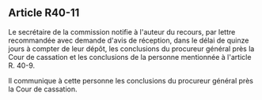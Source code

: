 Article R40-11
----
Le secrétaire de la commission notifie à l'auteur du recours, par lettre
recommandée avec demande d'avis de réception, dans le délai de quinze jours à
compter de leur dépôt, les conclusions du procureur général près la Cour de
cassation et les conclusions de la personne mentionnée à l'article R. 40-9.

Il communique à cette personne les conclusions du procureur général près la Cour
de cassation.
